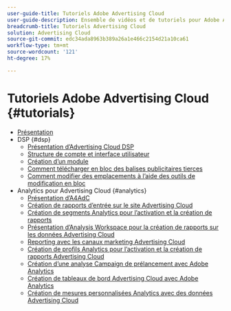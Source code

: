 ```yaml
---
user-guide-title: Tutoriels Adobe Advertising Cloud
user-guide-description: Ensemble de vidéos et de tutoriels pour Adobe Advertising Cloud.
breadcrumb-title: Tutoriels Advertising Cloud
solution: Advertising Cloud
source-git-commit: edc34ada8963b389a26a1e466c2154d21a10ca61
workflow-type: tm+mt
source-wordcount: '121'
ht-degree: 17%

---
```



# Tutoriels Adobe Advertising Cloud {#tutorials}

+ [Présentation](overview.md)
+ DSP {#dsp}
   + [Présentation d’Advertising Cloud DSP](/help/dsp/intro.md)
   + [Structure de compte et interface utilisateur](/help/dsp/ui.md)
   + [Création d’un module](/help/dsp/package-create.md)
   + [Comment télécharger en bloc des balises publicitaires tierces](/help/dsp/bulk-upload-third-party-ad-tags.md)
   + [Comment modifier des emplacements à l’aide des outils de modification en bloc](/help/dsp/bulk-edit-placement-tools.md)
+ Analytics pour Advertising Cloud {#analytics}
   + [Présentation d’A4AdC](/help/integrations/analytics/intro-a4adc.md)
   + [Création de rapports d’entrée sur le site Advertising Cloud](/help/integrations/analytics/analytics-site-entry-a4adc.md)
   + [Création de segments Analytics pour l’activation et la création de rapports](/help/integrations/analytics/analytics-segments-a4adc.md)
   + [Présentation d’Analysis Workspace pour la création de rapports sur les données Advertising Cloud](/help/integrations/analytics/analytics-analysis-workspace-a4adc.md)
   + [Reporting avec les canaux marketing Advertising Cloud](/help/integrations/analytics/analytics-reporting-a4adc.md)
   + [Création de profils Analytics pour l’activation et la création de rapports Advertising Cloud](/help/integrations/analytics/analytics-profiles-a4adc.md)
   + [Création d’une analyse Campaign de prélancement avec Adobe Analytics](/help/integrations/analytics/analytics-pre-launch-a4adc.md)
   + [Création de tableaux de bord Advertising Cloud avec Adobe Analytics](/help/integrations/analytics/analytics-dashboards-a4adc.md)
   + [Création de mesures personnalisées Analytics avec des données Advertising Cloud](/help/integrations/analytics/analytics-custom-metrics-a4adc.md)

<!-- Will add to DSP chapter once the videos are complete:
  + [How to Create a Placement](/help/dsp/placement-create.md)
  + [Placement Targeting Capabilities](/help/dsp/placement-targeting.md)
  + [Audience Libraries and Applying Behavioral Targeting](/help/dsp/audience-libraries.md)
-->